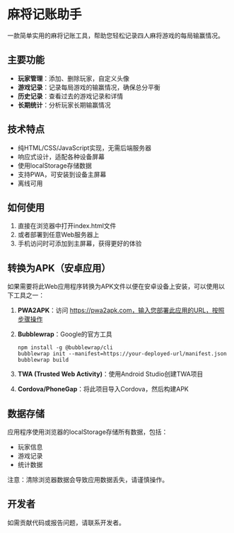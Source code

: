 # 麻将记账助手

一款简单实用的麻将记账工具，帮助您轻松记录四人麻将游戏的每局输赢情况。

## 主要功能

- **玩家管理**：添加、删除玩家，自定义头像
- **游戏记录**：记录每局游戏的输赢情况，确保总分平衡
- **历史记录**：查看过去的游戏记录和详情
- **长期统计**：分析玩家长期输赢情况

## 技术特点

- 纯HTML/CSS/JavaScript实现，无需后端服务器
- 响应式设计，适配各种设备屏幕
- 使用localStorage存储数据
- 支持PWA，可安装到设备主屏幕
- 离线可用

## 如何使用

1. 直接在浏览器中打开index.html文件
2. 或者部署到任意Web服务器上
3. 手机访问时可添加到主屏幕，获得更好的体验

## 转换为APK（安卓应用）

如果需要将此Web应用程序转换为APK文件以便在安卓设备上安装，可以使用以下工具之一：

1. **PWA2APK**：访问 https://pwa2apk.com，输入您部署此应用的URL，按照步骤操作

2. **Bubblewrap**：Google的官方工具
   ```
   npm install -g @bubblewrap/cli
   bubblewrap init --manifest=https://your-deployed-url/manifest.json
   bubblewrap build
   ```

3. **TWA (Trusted Web Activity)**：使用Android Studio创建TWA项目

4. **Cordova/PhoneGap**：将此项目导入Cordova，然后构建APK

## 数据存储

应用程序使用浏览器的localStorage存储所有数据，包括：
- 玩家信息
- 游戏记录
- 统计数据

注意：清除浏览器数据会导致应用数据丢失，请谨慎操作。

## 开发者

如需贡献代码或报告问题，请联系开发者。 